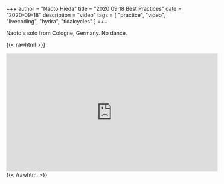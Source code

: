+++
author = "Naoto Hieda"
title = "2020 09 18 Best Practices"
date = "2020-09-18"
description = "video"
tags = [ "practice", "video", "livecoding", "hydra", "tidalcycles" ]
+++

<!-- ![](/images/2020-09-15-best-practices-session.png) -->

Naoto's solo from Cologne, Germany. No dance.

{{< rawhtml >}}
<div class="youtube-container">
<iframe class="youtube-video" width="560" height="315" src="https://www.youtube.com/embed/Ra2jSbnSs2Q" frameborder="0" allow="accelerometer; autoplay; encrypted-media; gyroscope; picture-in-picture" allowfullscreen></iframe>
</div>
{{< /rawhtml >}}
